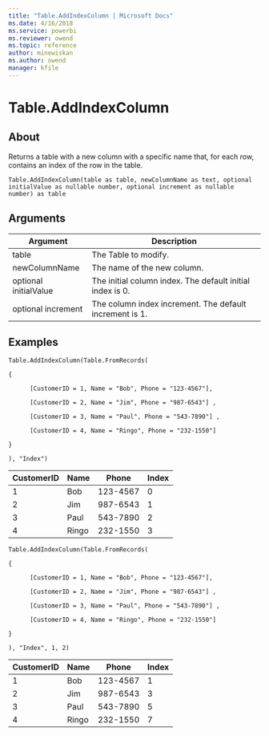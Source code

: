 ```yaml
---
title: "Table.AddIndexColumn | Microsoft Docs"
ms.date: 4/16/2018
ms.service: powerbi
ms.reviewer: owend
ms.topic: reference
author: minewiskan
ms.author: owend
manager: kfile
---
```

# Table.AddIndexColumn

  
## About  
Returns a table with a new column with a specific name that, for each row, contains an index of the row in the table.  
  
```  
Table.AddIndexColumn(table as table, newColumnName as text, optional initialValue as nullable number, optional increment as nullable number) as table  
```  
  
## Arguments  
  
|Argument|Description|  
|------------|---------------|  
|table|The Table to modify.|  
|newColumnName|The name of the new column.|  
|optional initialValue|The initial column index. The default initial index is 0.|  
|optional increment|The column index increment. The default increment is 1.|  
  
## Examples  
  
```  
Table.AddIndexColumn(Table.FromRecords(  
  
{  
  
      [CustomerID = 1, Name = "Bob", Phone = "123-4567"],  
  
      [CustomerID = 2, Name = "Jim", Phone = "987-6543"] ,  
  
      [CustomerID = 3, Name = "Paul", Phone = "543-7890"] ,  
  
      [CustomerID = 4, Name = "Ringo", Phone = "232-1550"]  
  
}  
  
), "Index")  
```  
  
|CustomerID|Name|Phone|Index|  
|--------------|--------|---------|---------|  
|1|Bob|123-4567|0|  
|2|Jim|987-6543|1|  
|3|Paul|543-7890|2|  
|4|Ringo|232-1550|3|  
  
```  
Table.AddIndexColumn(Table.FromRecords(  
  
{  
  
      [CustomerID = 1, Name = "Bob", Phone = "123-4567"],  
  
      [CustomerID = 2, Name = "Jim", Phone = "987-6543"] ,  
  
      [CustomerID = 3, Name = "Paul", Phone = "543-7890"] ,  
  
      [CustomerID = 4, Name = "Ringo", Phone = "232-1550"]  
  
}  
  
), "Index", 1, 2)  
```  
  
|CustomerID|Name|Phone|Index|  
|--------------|--------|---------|---------|  
|1|Bob|123-4567|1|  
|2|Jim|987-6543|3|  
|3|Paul|543-7890|5|  
|4|Ringo|232-1550|7|  
  
